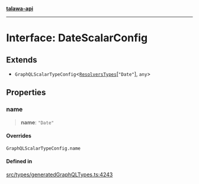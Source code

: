 [**talawa-api**](../../../README.md)

***

# Interface: DateScalarConfig

## Extends

- `GraphQLScalarTypeConfig`\<[`ResolversTypes`](../type-aliases/ResolversTypes.md)\[`"Date"`\], `any`\>

## Properties

### name

> **name**: `"Date"`

#### Overrides

`GraphQLScalarTypeConfig.name`

#### Defined in

[src/types/generatedGraphQLTypes.ts:4243](https://github.com/Suyash878/talawa-api/blob/095e6964ce2a06c1c30d1acf81b6162203f1db91/src/types/generatedGraphQLTypes.ts#L4243)
